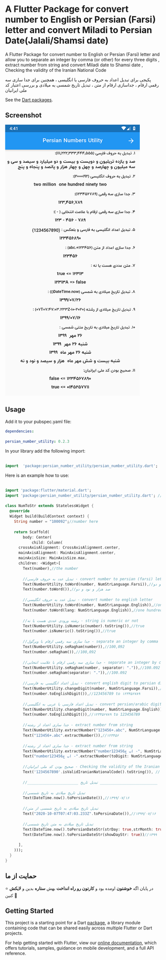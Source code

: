 # A Flutter Package for convert number to English or Persian (Farsi) letter and convert Miladi to Persian Date(Jalali/Shamsi date)

A Flutter Package for convert number to English or Persian (Farsi) letter and allow you to separate an integer by comma (or other) for every three digits , extract number from string and convert Miladi date to Shamsi date , Checking the validity of the Iranian National Code

پکیجی برای تبدیل اعداد به حروف فارسی یا انگلیسی ، همچنین برای جدا سازی سه رقمی ارقام ، جداسازی ارقام از متن ، تبدیل تاریخ شمسی به میلادی و بررسی اعتبار کد ملی ایرانیان

See the [Dart packages](https://pub.dev/packages/persian_number_utility).

## Screenshot

![](screenshot.png)

## Usage

Add it to your pubspec.yaml file:

```yaml
dependencies:

persian_number_utility: 0.2.3
```

In your library add the following import:

```dart

import  'package:persian_number_utility/persian_number_utility.dart';

```

Here is an example how to use:

```dart

import 'package:flutter/material.dart';
import 'package:persian_number_utility/persian_number_utility.dart'; //import

class NumToStr extends StatelessWidget {
  @override
  Widget build(BuildContext context) {
    String number = "100092";//number here

    return Scaffold(
        body: Center(
            child: Column(
      crossAxisAlignment: CrossAxisAlignment.center,
      mainAxisAlignment: MainAxisAlignment.center,
      mainAxisSize: MainAxisSize.max,
      children: <Widget>[
        Text(number),//the number

        //تبدیل عدد به حروف فارسی - convert number to persian (farsi) letter
        Text(NumberUtility.toWord(number, NumStrLanguage.Farsi)),//صد هزار و نود و دو
        Text(number.toWord()),//صد هزار و نود و دو

        //تبدیل عدد به حروف انگلیسی - convert number to english letter
        Text(NumberUtility.toWord(number, NumStrLanguage.English)),//one hundred thousand ninety two
        Text(number.toWord(lang: NumStrLanguage.English)),//one hundred thousand ninety two

        //رشته ورودی عددی هست یا نه - string is numeric or not
        Text(NumberUtility.isNumeric(number).toString()),//true
        Text(number.isNumeric().toString()),//true

        //جدا سازی سه رقمی ارقام با ویرگول - separate an integer by comma for every three digits
        Text(NumberUtility.seRagham(number)),//100,092
        Text(number.seRagham()),//100,092

        //جدا سازی سه رقمی ارقام با علامت انتخابی - separate an integer by custom character for every three digits
        Text(NumberUtility.seRagham(number, separator: ".")),//100.092
        Text(number.seRagham(separator: ".")),//100.092

        //تبدیل اعداد انگلیسی به فارسی - convert english digit to persian digit
        Text(NumberUtility.changeDigit(number, NumStrLanguage.Farsi)),//123456789 to ۱۲۳۴۵۶۷۸۹
        Text(number.toEnglishDigit()),//123456789 to ۱۲۳۴۵۶۷۸۹

        //تبدیل اعداد فارسی یا عربی به انگلیسی - convert persian/arabic digit to english digit
        Text(NumberUtility.changeDigit(number, NumStrLanguage.English)),//۱۲۳۴۵۶۷۸۹ to 123456789
        Text(number.toEnglishDigit()),//۱۲۳۴۵۶۷۸۹ to 123456789

        //جدا سازی اعداد از رشته - extract number from string
        Text(NumberUtility.extractNumber("123456+.abc", NumStrLanguage.Farsi)),//۱۲۳۴۵۶
        Text("123456+.abc".extractNumber()),//۱۲۳۴۵۶

        //جدا سازی اعداد از رشته - extract number from string
        Text(NumberUtility.extractNumber("number123456اب ج -", NumStrLanguage.English)),//123456
        Text("number123456اب ج -".extractNumber(toDigit: NumStrLanguage.English)),//123456

        //صحیح بودن کد ملی ایرانیان - Checking the validity of the Iranian National Code
        Text('1234567890'.isValidIranianNationalCode().toString()), // false

        //_______________________ تبدیل تاریخ __________________________

        //تبدیل تاریخ میلادی به تاریخ شمسی
        Text(DateTime.now().toPersianDate()),//۱۳۹۹/۰۷/۱۶

        //تبدیل تاریخ میلادی به تاریخ شمسی از متن
        Text("2020-10-07T07:47:03.233Z".toPersinaDate()),//۱۳۹۹/۰۷/۱۶

        //تبدیل تاریخ میلادی به متن تاریخ شمسی
        Text(DateTime.now().toPersianDateStr(strDay: true,strMonth: true)),// شانزده مهر  ۱۳۹۹
        Text(DateTime.now().toPersianDateStr(showDayStr: true))//چهارشنبه ۱۶ مهر  ۱۳۹۹
        
      ],
    )));
  }
}


```

## حمایت از ما
⭐️ در پایان اگه **خوشتون** اومده بود و **کارتون رو راه انداخت** بهش **ستاره** بدین و **لایکش** کنین 🙏


## Getting Started

This project is a starting point for a Dart
[package](https://flutter.dev/developing-packages/),
a library module containing code that can be shared easily across
multiple Flutter or Dart projects.

For help getting started with Flutter, view our
[online documentation](https://flutter.dev/docs), which offers tutorials,
samples, guidance on mobile development, and a full API reference.
